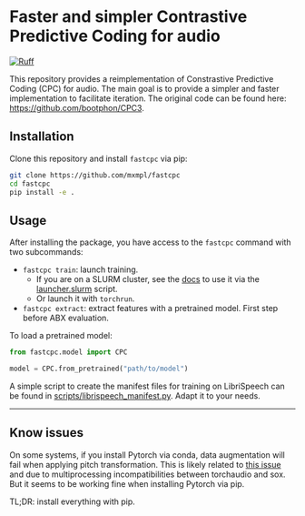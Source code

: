 # Faster and simpler Contrastive Predictive Coding for audio
[![Ruff](https://img.shields.io/endpoint?url=https://raw.githubusercontent.com/astral-sh/ruff/main/assets/badge/v2.json)](https://github.com/astral-sh/ruff)

This repository provides a reimplementation of Constrastive Predictive Coding (CPC) for audio.
The main goal is to provide a simpler and faster implementation to facilitate iteration.
The original code can be found here: https://github.com/bootphon/CPC3.

## Installation

Clone this repository and install `fastcpc` via pip:
```bash
git clone https://github.com/mxmpl/fastcpc
cd fastcpc
pip install -e .
```

## Usage

After installing the package, you have access to the `fastcpc` command with two subcommands:
- `fastcpc train`: launch training.
  - If you are on a SLURM cluster, see the [docs](./slurm/README.md) to use it via the [launcher.slurm](./slurm/launcher.slurm) script.
  - Or launch it with `torchrun`.
- `fastcpc extract`: extract features with a pretrained model. First step before ABX evaluation.

To load a pretrained model:
```python
from fastcpc.model import CPC

model = CPC.from_pretrained("path/to/model")
```

A simple script to create the manifest files for training on LibriSpeech can be found in [scripts/librispeech_manifest.py](./scripts/librispeech_manifest.py). Adapt it to your needs.

---

## Know issues

On some systems, if you install Pytorch via conda, data augmentation will fail when
applying pitch transformation. This is likely related to [this issue](https://github.com/pytorch/audio/issues/1021)
and due to multiprocessing incompatibilities between torchaudio and sox.
But it seems to be working fine when installing Pytorch via pip.

TL;DR: install everything with pip.
